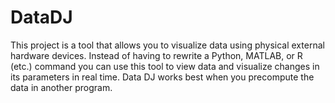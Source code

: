 # DataDJ
This project is a tool that allows you to visualize data using physical external hardware devices. Instead of having to rewrite a Python, MATLAB, or R (etc.) command you can use this tool to view data and visualize changes in its parameters in real time. Data DJ works best when you precompute the data in another program. 
